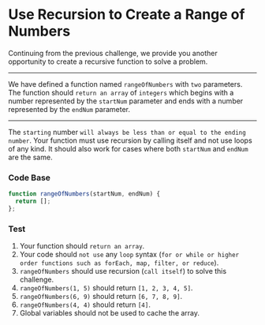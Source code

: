 # Use Recursion to Create a Range of Numbers
Continuing from the previous challenge, we provide you another opportunity to create a recursive function to solve a problem.

<hr>

We have defined a function named `rangeOfNumbers` with `two` parameters. The function should `return an array` of `integers` which begins with a number represented by the `startNum` parameter and ends with a number represented by the `endNum` parameter. 

<hr>

The `starting` number `will always be less than or equal to the ending number`. Your function must use recursion by calling itself and not use loops of any kind. It should also work for cases where both `startNum` and `endNum` are the same.

### Code Base

```javascript
function rangeOfNumbers(startNum, endNum) {
  return [];
};
```

### Test

1. Your function should `return an array`.
2. Your code should `not use` any `loop` syntax (`for or while or higher order functions such as forEach, map, filter, or reduce`).
3. `rangeOfNumbers` should use recursion (`call itself`) to solve this challenge.
4. `rangeOfNumbers(1, 5)` should return `[1, 2, 3, 4, 5]`.
5. `rangeOfNumbers(6, 9)` should return `[6, 7, 8, 9]`.
6. `rangeOfNumbers(4, 4)` should return `[4]`.
7. Global variables should not be used to cache the array.